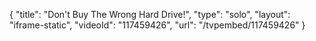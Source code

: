 {
    "title": "Don't Buy The Wrong Hard Drive!",
    "type": "solo",
    "layout": "iframe-static",
    "videoId": "117459426",
    "url": "\/tvpembed\/117459426"
}